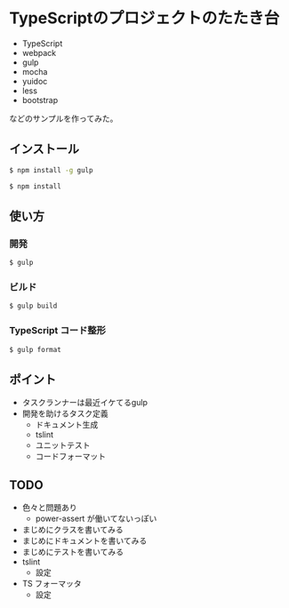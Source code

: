TypeScriptのプロジェクトのたたき台
==================================

* TypeScript
* webpack
* gulp
* mocha
* yuidoc
* less
* bootstrap

などのサンプルを作ってみた。

インストール
------------

```sh
$ npm install -g gulp
```

```sh
$ npm install
```

使い方
------

### 開発

```sh
$ gulp
```

### ビルド

```sh
$ gulp build
```

### TypeScript コード整形

```sh
$ gulp format
```

ポイント
--------

* タスクランナーは最近イケてるgulp
* 開発を助けるタスク定義
  * ドキュメント生成
  * tslint
  * ユニットテスト
  * コードフォーマット

TODO
----

* 色々と問題あり
  * power-assert が働いてないっぽい
* まじめにクラスを書いてみる
* まじめにドキュメントを書いてみる
* まじめにテストを書いてみる
* tslint
  * 設定
* TS フォーマッタ
  * 設定

